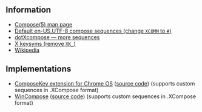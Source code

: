 Information
-----------

* [Compose(5) man page](https://www.x.org/releases/current/doc/man/man5/Compose.5.xhtml)
* [Default en-US.UTF-8 compose sequences (change `XCOMM` to `#`)](https://github.com/freedesktop/xorg-libX11/blob/master/nls/en_US.UTF-8/Compose.pre)
* [dotXcompose — more sequences](https://github.com/kragen/xcompose)
* [X keysyms (remove `XK_`)](https://gitlab.freedesktop.org/xorg/proto/xorgproto/-/blob/master/include/X11/keysymdef.h)
* [Wikipedia](https://en.wikipedia.org/wiki/Compose_key)


Implementations
---------------

* [ComposeKey extension for Chrome OS](https://chrome.google.com/webstore/detail/composekey/iijdllfdmhbmlmnbcohgbfagfibpbgba/) ([source code](https://github.com/google/extra-keyboards-for-chrome-os/tree/master/composekey)) (supports custom sequences in .XCompose format)
* [WinCompose](https://github.com/SamHocevar/wincompose#readme) ([source code](https://github.com/SamHocevar/wincompose)) (supports custom sequences in .XCompose format)
